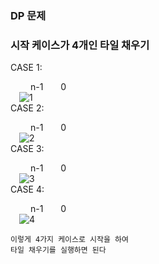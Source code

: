 ### DP 문제   
### 시작 케이스가 4개인 타일 채우기      

CASE 1:  
   
&emsp;&emsp;&nbsp;n-1&emsp;&emsp;0   
&emsp;![1](https://github.com/user-attachments/assets/cc58a2fc-2008-4717-ba90-3f4ccd3ca814)   
CASE 2:   
   
&emsp;&emsp;&nbsp;n-1&emsp;&emsp;0   
&emsp;![2](https://github.com/user-attachments/assets/7c749bbe-a79a-43b8-8d3e-80727aa059cb)   
CASE 3:   
   
&emsp;&emsp;&nbsp;n-1&emsp;&emsp;0   
&emsp;![3](https://github.com/user-attachments/assets/dab36195-4b57-44cd-90ce-87cd00a31fc6)   
CASE 4:   
   
&emsp;&emsp;&nbsp;n-1&emsp;&emsp;0   
&emsp;![4](https://github.com/user-attachments/assets/666b91bd-c685-4d1f-a2a6-bc5b63f8a504)


```
이렇게 4가지 케이스로 시작을 하여
타일 채우기를 실행하면 된다
```
